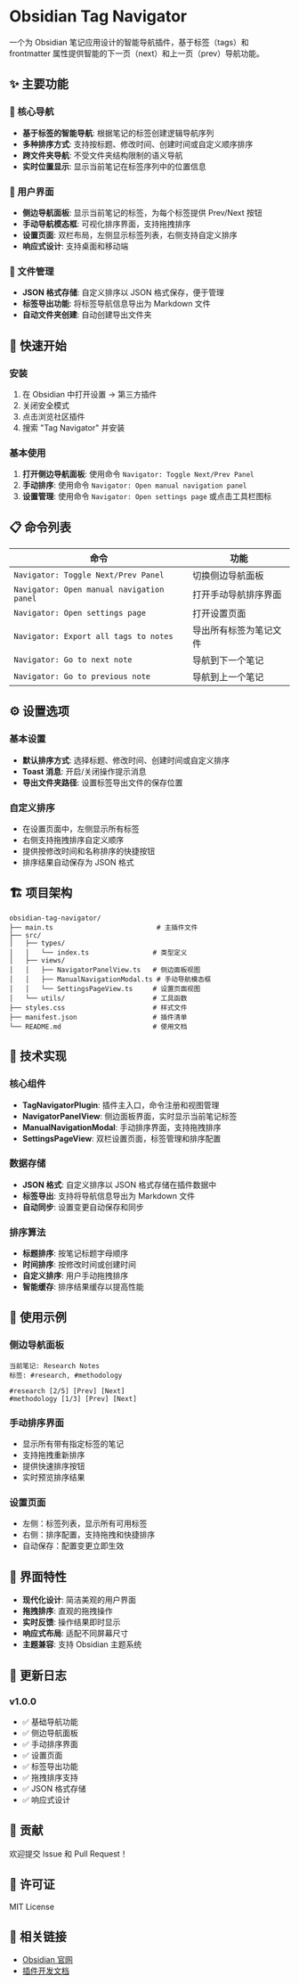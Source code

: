 # Obsidian Tag Navigator

一个为 Obsidian 笔记应用设计的智能导航插件，基于标签（tags）和 frontmatter 属性提供智能的下一页（next）和上一页（prev）导航功能。

## ✨ 主要功能

### 🎯 核心导航
- **基于标签的智能导航**: 根据笔记的标签创建逻辑导航序列
- **多种排序方式**: 支持按标题、修改时间、创建时间或自定义顺序排序
- **跨文件夹导航**: 不受文件夹结构限制的语义导航
- **实时位置显示**: 显示当前笔记在标签序列中的位置信息

### 🔧 用户界面
- **侧边导航面板**: 显示当前笔记的标签，为每个标签提供 Prev/Next 按钮
- **手动导航模态框**: 可视化排序界面，支持拖拽排序
- **设置页面**: 双栏布局，左侧显示标签列表，右侧支持自定义排序
- **响应式设计**: 支持桌面和移动端

### 📁 文件管理
- **JSON 格式存储**: 自定义排序以 JSON 格式保存，便于管理
- **标签导出功能**: 将标签导航信息导出为 Markdown 文件
- **自动文件夹创建**: 自动创建导出文件夹

## 🚀 快速开始

### 安装
1. 在 Obsidian 中打开设置 → 第三方插件
2. 关闭安全模式
3. 点击浏览社区插件
4. 搜索 "Tag Navigator" 并安装

### 基本使用
1. **打开侧边导航面板**: 使用命令 `Navigator: Toggle Next/Prev Panel`
2. **手动排序**: 使用命令 `Navigator: Open manual navigation panel`
3. **设置管理**: 使用命令 `Navigator: Open settings page` 或点击工具栏图标

## 📋 命令列表

| 命令 | 功能 |
|------|------|
| `Navigator: Toggle Next/Prev Panel` | 切换侧边导航面板 |
| `Navigator: Open manual navigation panel` | 打开手动导航排序界面 |
| `Navigator: Open settings page` | 打开设置页面 |
| `Navigator: Export all tags to notes` | 导出所有标签为笔记文件 |
| `Navigator: Go to next note` | 导航到下一个笔记 |
| `Navigator: Go to previous note` | 导航到上一个笔记 |

## ⚙️ 设置选项

### 基本设置
- **默认排序方式**: 选择标题、修改时间、创建时间或自定义排序
- **Toast 消息**: 开启/关闭操作提示消息
- **导出文件夹路径**: 设置标签导出文件的保存位置

### 自定义排序
- 在设置页面中，左侧显示所有标签
- 右侧支持拖拽排序自定义顺序
- 提供按修改时间和名称排序的快捷按钮
- 排序结果自动保存为 JSON 格式

## 🏗️ 项目架构

```
obsidian-tag-navigator/
├── main.ts                          # 主插件文件
├── src/
│   ├── types/
│   │   └── index.ts                # 类型定义
│   ├── views/
│   │   ├── NavigatorPanelView.ts   # 侧边面板视图
│   │   ├── ManualNavigationModal.ts # 手动导航模态框
│   │   └── SettingsPageView.ts     # 设置页面视图
│   └── utils/                      # 工具函数
├── styles.css                      # 样式文件
├── manifest.json                   # 插件清单
└── README.md                       # 使用文档
```

## 🔧 技术实现

### 核心组件
- **TagNavigatorPlugin**: 插件主入口，命令注册和视图管理
- **NavigatorPanelView**: 侧边面板界面，实时显示当前笔记标签
- **ManualNavigationModal**: 手动排序界面，支持拖拽排序
- **SettingsPageView**: 双栏设置页面，标签管理和排序配置

### 数据存储
- **JSON 格式**: 自定义排序以 JSON 格式存储在插件数据中
- **标签导出**: 支持将导航信息导出为 Markdown 文件
- **自动同步**: 设置变更自动保存和同步

### 排序算法
- **标题排序**: 按笔记标题字母顺序
- **时间排序**: 按修改时间或创建时间
- **自定义排序**: 用户手动拖拽排序
- **智能缓存**: 排序结果缓存以提高性能

## 📝 使用示例

### 侧边导航面板
```
当前笔记: Research Notes
标签: #research, #methodology

#research [2/5] [Prev] [Next]
#methodology [1/3] [Prev] [Next]
```

### 手动排序界面
- 显示所有带有指定标签的笔记
- 支持拖拽重新排序
- 提供快速排序按钮
- 实时预览排序结果

### 设置页面
- 左侧：标签列表，显示所有可用标签
- 右侧：排序配置，支持拖拽和快捷排序
- 自动保存：配置变更立即生效

## 🎨 界面特性

- **现代化设计**: 简洁美观的用户界面
- **拖拽排序**: 直观的拖拽操作
- **实时反馈**: 操作结果即时显示
- **响应式布局**: 适配不同屏幕尺寸
- **主题兼容**: 支持 Obsidian 主题系统

## 🔄 更新日志

### v1.0.0
- ✅ 基础导航功能
- ✅ 侧边导航面板
- ✅ 手动排序界面
- ✅ 设置页面
- ✅ 标签导出功能
- ✅ 拖拽排序支持
- ✅ JSON 格式存储
- ✅ 响应式设计

## 🤝 贡献

欢迎提交 Issue 和 Pull Request！

## 📄 许可证

MIT License

## 🔗 相关链接

- [Obsidian 官网](https://obsidian.md/)
- [插件开发文档](https://github.com/obsidianmd/obsidian-api)